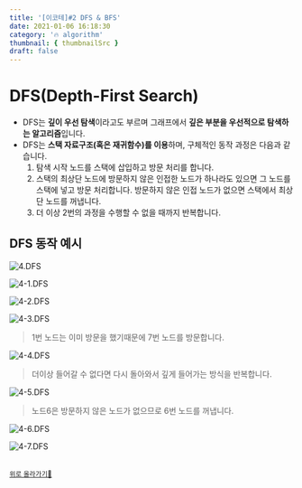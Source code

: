 ```yaml
---
title: '[이코테]#2 DFS & BFS'
date: 2021-01-06 16:18:30
category: '🔥 algorithm'
thumbnail: { thumbnailSrc }
draft: false
---
```


# DFS(Depth-First Search)

- DFS는 **깊이 우선 탐색**이라고도 부르며 그래프에서 **깊은 부분을 우선적으로 탐색하는 알고리즘**입니다.
- DFS는 **스택 자료구조(혹은 재귀함수)를 이용**하며, 구체적인 동작 과정은 다음과 같습니다.
  1. 탐색 시작 노드를 스택에 삽입하고 방문 처리를 합니다.
  2. 스택의 최상단 노드에 방문하지 않은 인접한 노드가 하나라도 있으면 그 노드를 스택에 넣고 방문 처리합니다. 방문하지 않은 인접 노드가 없으면 스택에서 최상단 노드를 꺼냅니다.
  3. 더 이상 2번의 과정을 수행할 수 없을 때까지 반복합니다.

## DFS 동작 예시

![4.DFS](https://user-images.githubusercontent.com/66216102/103883469-99702900-5120-11eb-810c-ac8d3be922aa.PNG)

![4-1.DFS](https://user-images.githubusercontent.com/66216102/103883501-a42abe00-5120-11eb-819b-1a8f56543de2.PNG)

![4-2.DFS](https://user-images.githubusercontent.com/66216102/103883517-a8ef7200-5120-11eb-84d6-0e6bc417c626.PNG)

![4-3.DFS](https://user-images.githubusercontent.com/66216102/103883546-b1e04380-5120-11eb-88a7-0e61888e5009.PNG)

> 1번 노드는 이미 방문을 했기때문에 7번 노드를 방문합니다.

![4-4.DFS](https://user-images.githubusercontent.com/66216102/103883575-bb69ab80-5120-11eb-9f01-28a00311e66d.PNG)

> 더이상 들어갈 수 없다면 다시 돌아와서 깊게 들어가는 방식을 반복합니다.

![4-5.DFS](https://user-images.githubusercontent.com/66216102/103883588-c15f8c80-5120-11eb-958b-e023b84acaa4.PNG)

> 노드6은 방문하지 않은 노드가 없으므로 6번 노드를 꺼냅니다.

![4-6.DFS](https://user-images.githubusercontent.com/66216102/103883601-c8869a80-5120-11eb-9495-9bdfd44e5022.PNG)

![4-7.DFS](https://user-images.githubusercontent.com/66216102/103883632-d2100280-5120-11eb-9629-6e9778ce1fe9.PNG)

<br />
<a href='#'><small class='up-button'>위로 올라가기💨</small></a>
<br />
